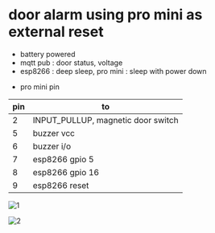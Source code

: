 door alarm using pro mini as external reset
===========================================

- battery powered
- mqtt pub : door status, voltage
- esp8266 : deep sleep, pro mini : sleep with power down


* pro mini pin

| pin | to                                   |
|---- | ------------------------------------ |
|  2  | INPUT_PULLUP, magnetic door switch   |
|  5  | buzzer vcc                           |
|  6  | buzzer i/o                           |
|  7  | esp8266 gpio 5                       |
|  8  | esp8266 gpio 16                      |
|  9  | esp8266 reset                        |


![1](https://raw.githubusercontent.com/chaeplin/esp8266_and_arduino/master/01-door-alarm/pics/01.png)

![2](https://raw.githubusercontent.com/chaeplin/esp8266_and_arduino/master/01-door-alarm/pics/02.png)